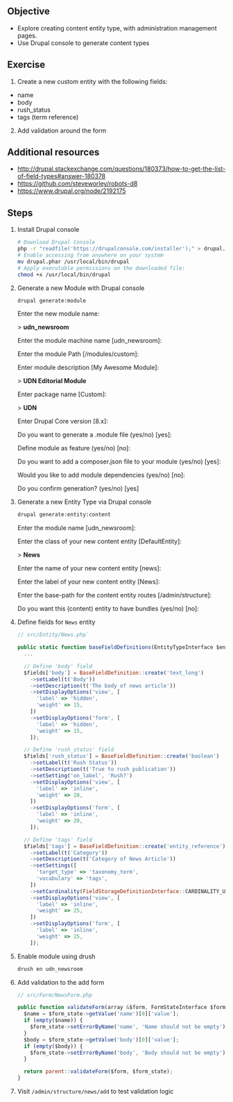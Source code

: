 ## Objective

- Explore creating content entity type, with administration management pages.
- Use Drupal console to generate content types

## Exercise

1. Create a new custom entity with the following fields:
  - name
  - body
  - rush_status
  - tags (term reference)
2. Add validation around the form

## Additional resources

- http://drupal.stackexchange.com/questions/180373/how-to-get-the-list-of-field-types#answer-180378
- https://github.com/steveworley/robots-d8
- https://www.drupal.org/node/2192175

## Steps

1. Install Drupal console

    ```bash
    # Download Drupal Console
    php -r "readfile('https://drupalconsole.com/installer');" > drupal.phar
    # Enable accessing from anywhere on your system
    mv drupal.phar /usr/local/bin/drupal
    # Apply executable permissions on the downloaded file:
    chmod +x /usr/local/bin/drupal
    ```

2. Generate a new Module with Drupal console

    ```bash
    drupal generate:module
    ```

    Enter the new module name:

    \> **udn_newsroom**

    Enter the module machine name [udn_newsroom]:

    Enter the module Path [/modules/custom]:

    Enter module description [My Awesome Module]:

    \> **UDN Editorial Module**

    Enter package name [Custom]:

    \> **UDN**

    Enter Drupal Core version [8.x]:

    Do you want to generate a .module file (yes/no) [yes]:

    Define module as feature (yes/no) [no]:

    Do you want to add a composer.json file to your module (yes/no) [yes]:

    Would you like to add module dependencies (yes/no) [no]:

    Do you confirm generation? (yes/no) [yes]

3. Generate a new Entity Type via Drupal console

    ```bash
    drupal generate:entity:content
    ```

    Enter the module name [udn_newsroom]:

    Enter the class of your new content entity [DefaultEntity]:

    \> **News**

    Enter the name of your new content entity [news]:

    Enter the label of your new content entity [News]:

    Enter the base-path for the content entity routes [/admin/structure]:

    Do you want this (content) entity to have bundles (yes/no) [no]:

4. Define fields for `News` entity

    ```javascript
    // src/Entity/News.php`

    public static function baseFieldDefinitions(EntityTypeInterface $entity_type) {
      ...

      // Define 'body' field
      $fields['body'] = BaseFieldDefinition::create('text_long')
        ->setLabel(t('Body'))
        ->setDescription(t('The body of news article'))
        ->setDisplayOptions('view', [
          'label' => 'hidden',
          'weight' => 15,
        ])
        ->setDisplayOptions('form', [
          'label' => 'hidden',
          'weight' => 15,
        ]);

      // Define 'rush_status' field
      $fields['rush_status'] = BaseFieldDefinition::create('boolean')
        ->setLabel(t('Rush Status'))
        ->setDescription(t('True to rush publication'))
        ->setSetting('on_label', 'Rush?')
        ->setDisplayOptions('view', [
          'label' => 'inline',
          'weight' => 20,
        ])
        ->setDisplayOptions('form', [
          'label' => 'inline',
          'weight' => 20,
        ]);

      // Define 'tags' field
      $fields['tags'] = BaseFieldDefinition::create('entity_reference')
        ->setLabel(t('Category'))
        ->setDescription(t('Category of News Article'))
        ->setSettings([
          'target_type' => 'taxonomy_term',
          'vocabulary' => 'tags',
        ])
        ->setCardinality(FieldStorageDefinitionInterface::CARDINALITY_UNLIMITED)
        ->setDisplayOptions('view', [
          'label' => 'inline',
          'weight' => 25,
        ])
        ->setDisplayOptions('form', [
          'label' => 'inline',
          'weight' => 25,
        ]);
    ```

5. Enable module using drush

    ```bash
    drush en udn_newsroom
    ```

5. Add validation to the add form

    ```javascript
    // src/Form/NewsForm.php

    public function validateForm(array &$form, FormStateInterface $form_state) {
      $name = $form_state->getValue('name')[0]['value'];
      if (empty($name)) {
        $form_state->setErrorByName('name', 'Name should not be empty');
      }
      $body = $form_state->getValue('body')[0]['value'];
      if (empty($body)) {
        $form_state->setErrorByName('body', 'Body should not be empty');
      }

      return parent::validateForm($form, $form_state);
    }
    ```

6. Visit `/admin/structure/news/add` to test validation logic

